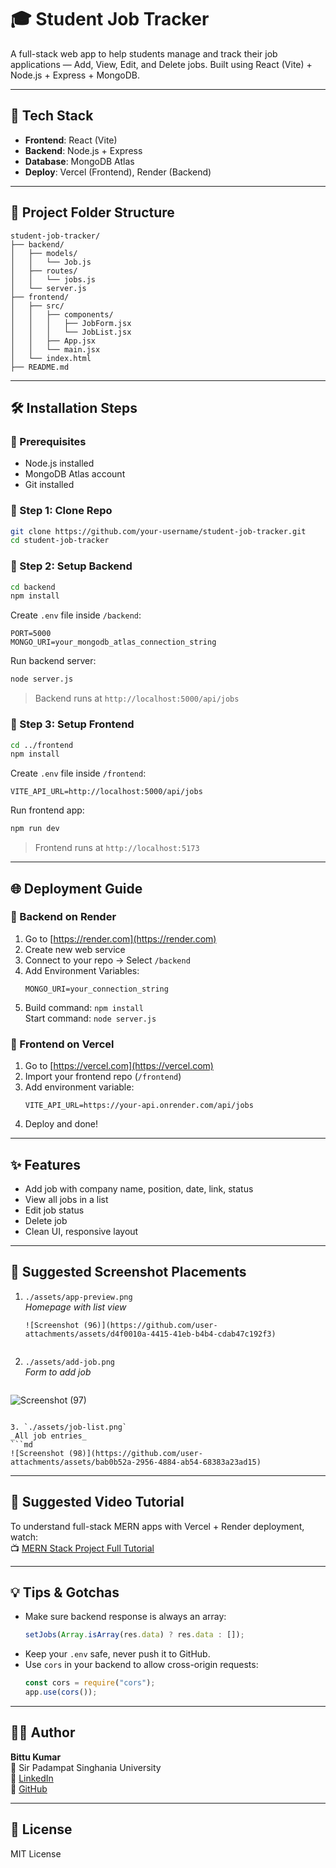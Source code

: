 # 🎓 Student Job Tracker

A full-stack web app to help students manage and track their job applications — Add, View, Edit, and Delete jobs. Built using React (Vite) + Node.js + Express + MongoDB.

---

## 🔧 Tech Stack

- **Frontend**: React (Vite)
- **Backend**: Node.js + Express
- **Database**: MongoDB Atlas
- **Deploy**: Vercel (Frontend), Render (Backend)

---

## 📁 Project Folder Structure

```
student-job-tracker/
├── backend/
│   ├── models/
│   │   └── Job.js
│   ├── routes/
│   │   └── jobs.js
│   └── server.js
├── frontend/
│   ├── src/
│   │   ├── components/
│   │   │   ├── JobForm.jsx
│   │   │   └── JobList.jsx
│   │   ├── App.jsx
│   │   └── main.jsx
│   └── index.html
├── README.md
```

---

## 🛠 Installation Steps

### 📌 Prerequisites

- Node.js installed
- MongoDB Atlas account
- Git installed

### 🔹 Step 1: Clone Repo

```bash
git clone https://github.com/your-username/student-job-tracker.git
cd student-job-tracker
```

### 🔹 Step 2: Setup Backend

```bash
cd backend
npm install
```

Create `.env` file inside `/backend`:

```env
PORT=5000
MONGO_URI=your_mongodb_atlas_connection_string
```

Run backend server:

```bash
node server.js
```

> Backend runs at `http://localhost:5000/api/jobs`

### 🔹 Step 3: Setup Frontend

```bash
cd ../frontend
npm install
```

Create `.env` file inside `/frontend`:

```env
VITE_API_URL=http://localhost:5000/api/jobs
```

Run frontend app:

```bash
npm run dev
```

> Frontend runs at `http://localhost:5173`

---

## 🌐 Deployment Guide

### 🚀 Backend on Render

1. Go to [https://render.com](https://render.com)
2. Create new web service
3. Connect to your repo → Select `/backend`
4. Add Environment Variables:
   ```
   MONGO_URI=your_connection_string
   ```
5. Build command: `npm install`  
   Start command: `node server.js`

### 🚀 Frontend on Vercel

1. Go to [https://vercel.com](https://vercel.com)
2. Import your frontend repo (`/frontend`)
3. Add environment variable:
   ```
   VITE_API_URL=https://your-api.onrender.com/api/jobs
   ```
4. Deploy and done!

---

## ✨ Features

- Add job with company name, position, date, link, status
- View all jobs in a list
- Edit job status
- Delete job
- Clean UI, responsive layout

---

## 📸 Suggested Screenshot Placements

1. `./assets/app-preview.png`  
   _Homepage with list view_
   ```
   ![Screenshot (96)](https://github.com/user-attachments/assets/d4f0010a-4415-41eb-b4b4-cdab47c192f3)

   
   ```

2. `./assets/add-job.png`  
   _Form to add job_
   ```md
  ![Screenshot (97)](https://github.com/user-attachments/assets/dabc13c4-4d1e-4413-870c-0970ae80d984)

   ```

3. `./assets/job-list.png`  
   _All job entries_
   ```md
![Screenshot (98)](https://github.com/user-attachments/assets/bab0b52a-2956-4884-ab54-68383a23ad15)

   ```

---

## 🎥 Suggested Video Tutorial

To understand full-stack MERN apps with Vercel + Render deployment, watch:  
📺 [MERN Stack Project Full Tutorial](https://www.youtube.com/watch?v=4yqu8YF29cU)

---

## 💡 Tips & Gotchas

- Make sure backend response is always an array:
  ```js
  setJobs(Array.isArray(res.data) ? res.data : []);
  ```
- Keep your `.env` safe, never push it to GitHub.
- Use `cors` in your backend to allow cross-origin requests:
  ```js
  const cors = require("cors");
  app.use(cors());
  ```

---

## 👨‍💼 Author

**Bittu Kumar**  
📍 Sir Padampat Singhania University  
🔗 [LinkedIn](https://linkedin.com/in/your-profile)  
🔗 [GitHub](https://github.com/your-username)

---

## 📄 License

MIT License

